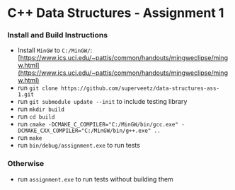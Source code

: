 # C++ Data Structures - Assignment 1

### Install and Build Instructions
- Install `MinGW` to `C:/MinGW/`: [https://www.ics.uci.edu/~pattis/common/handouts/mingweclipse/mingw.html](https://www.ics.uci.edu/~pattis/common/handouts/mingweclipse/mingw.html)
- run `git clone https://github.com/superveetz/data-structures-ass-1.git`
- run `git submodule update --init` to include testing library
- run `mkdir build`
- run `cd build`
- run `cmake -DCMAKE_C_COMPILER="C:/MinGW/bin/gcc.exe" -DCMAKE_CXX_COMPILER="C:/MinGW/bin/g++.exe" ..`
- run `make`
- run `bin/debug/assignment.exe` to run tests

### Otherwise 
- run `assignment.exe` to run tests without building them
